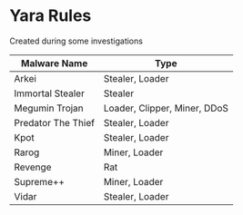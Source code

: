 # Yara Rules
Created during some investigations

| Malware Name | Type |
|--|--|
| Arkei | Stealer, Loader |
| Immortal Stealer | Stealer |
| Megumin Trojan | Loader, Clipper, Miner, DDoS |
| Predator The Thief | Stealer, Loader |
| Kpot | Stealer, Loader |
| Rarog | Miner, Loader |
| Revenge | Rat |
| Supreme++ | Miner, Loader |
| Vidar | Stealer, Loader |

